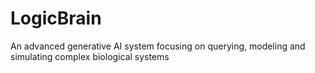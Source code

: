# LogicBrain
An advanced generative AI system focusing on querying, modeling and simulating complex biological systems
